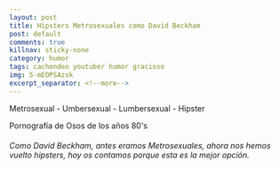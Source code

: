 ```yaml
---
layout: post
title: Hipsters Metrosexuales como David Beckham
post: default
comments: true
killnav: sticky-none
category: humor
tags: cachondeo youtuber humor gracioso
img: S-mEOPSAzsk
excerpt_separator: <!--more-->
---
```


Metrosexual - Umbersexual - Lumbersexual - Hipster

Pornografía de Osos de los años 80's

<!--more-->


###### Como David Beckham, antes eramos Metrosexuales, ahora nos hemos vuelto hipsters, hoy os contamos porque esta es la mejor opción.
